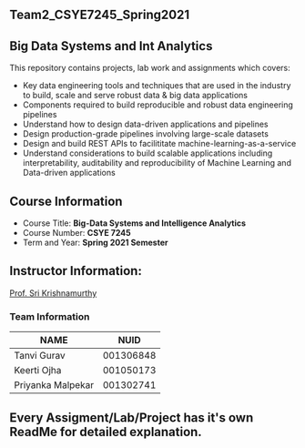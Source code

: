 ## Team2_CSYE7245_Spring2021

## Big Data Systems and Int Analytics

This repository contains projects, lab work and assignments which covers:

* Key data engineering tools and techniques that are used in the industry to build, scale and serve robust data & big data applications 
* Components required to build reproducible and robust data engineering pipelines
* Understand how to design data-driven applications and pipelines
* Design production-grade pipelines involving large-scale datasets
* Design and build REST APIs to facilititate machine-learning-as-a-service
* Understand considerations to build scalable applications including interpretability,
auditability and reproducibility of Machine Learning and Data-driven applications

## Course Information
* Course Title: **Big-Data Systems and Intelligence Analytics**
* Course Number: **CSYE 7245**
* Term and Year: **Spring 2021 Semester**

## Instructor Information:
[Prof. Sri Krishnamurthy](https://www.linkedin.com/in/srikrishnamurthy/)

### Team Information

| NAME              |     NUID        |
|------------------ |-----------------|
|   Tanvi Gurav     |   001306848     |
|   Keerti Ojha     |   001050173     |
| Priyanka Malpekar |   001302741     |


## Every Assigment/Lab/Project has it's own ReadMe for detailed explanation.





